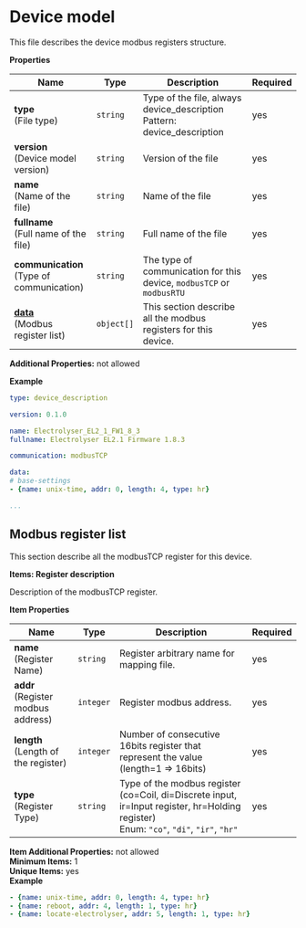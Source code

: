 # Device model


This file describes the device modbus registers structure.


**Properties**

|Name|Type|Description|Required|
|----|----|-----------|--------|
|**type**<br/>(File type)|`string`|Type of the file, always device_description<br/>Pattern: device\_description<br/>|yes|
|**version**<br/>(Device model version)|`string`|Version of the file<br/>|yes|
|**name**<br/>(Name of the file)|`string`|Name of the file|yes|
|**fullname**<br/>(Full name of the file)|`string`|Full name of the file<br/>|yes|
|**communication**<br/>(Type of communication)|`string`|The type of communication for this device, `modbusTCP` or `modbusRTU`<br/>|yes|
|[**data**](#data)<br/>(Modbus register list)|`object[]`|This section describe all the modbus registers for this device.<br/>|yes|

**Additional Properties:** not allowed<br/>



**Example**

```yaml
type: device_description

version: 0.1.0

name: Electrolyser_EL2_1_FW1_8_3
fullname: Electrolyser EL2.1 Firmware 1.8.3

communication: modbusTCP

data:
# base-settings
- {name: unix-time, addr: 0, length: 4, type: hr}

...
```


## Modbus register list

This section describe all the modbusTCP register for this device.


**Items: Register description**


Description of the modbusTCP register.

**Item Properties**

|Name|Type|Description|Required|
|----|----|-----------|--------|
|**name**<br/>(Register Name)|`string`|Register arbitrary name for mapping file.<br/>|yes|
|**addr**<br/>(Register modbus address)|`integer`|Register modbus address.<br/>|yes|
|**length**<br/>(Length of the register)|`integer`|Number of consecutive 16bits register that represent the value (length=1 => 16bits)<br/>|yes|
|**type**<br/>(Register Type)|`string`|Type of the modbus register (co=Coil, di=Discrete input, ir=Input register, hr=Holding register)<br/>Enum: `"co"`, `"di"`, `"ir"`, `"hr"`<br/>|yes|

**Item Additional Properties:** not allowed<br/>
**Minimum Items:** 1<br/>
**Unique Items:** yes<br/>
**Example**

```yaml
- {name: unix-time, addr: 0, length: 4, type: hr}
- {name: reboot, addr: 4, length: 1, type: hr}
- {name: locate-electrolyser, addr: 5, length: 1, type: hr}
```

